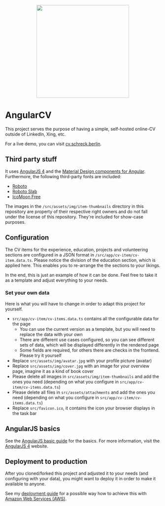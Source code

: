 <p align="center">
  <img src="https://github.com/StegSchreck/AngularCV/blob/master/src/assets/img/AngularCV.png" width="300px">
</p>

# AngularCV

This project serves the purpose of having a simple, self-hosted online-CV outside of LinkedIn, Xing, etc.

For a live demo, you can visit [cv.schreck.berlin](http://cv.schreck.berlin).


## Third party stuff 

It uses [AngularJS 4](https://angular.io/) and the [Material Design components for Angular](https://material.angular.io/).
Furthermore, the following third-party fonts are included:
* [Roboto](https://fonts.google.com/specimen/Roboto)
* [Roboto Slab](https://fonts.google.com/specimen/Roboto+Slab)
* [IcoMoon Free](https://icomoon.io/#preview-free)

The images in the `/src/assets/img/item-thumbnails` directory in this repository are property of their respective right owners and do not fall under the license of this repository. They're included for show-case purposes.

## Configuration

The CV items for the experience, education, projects and volunteering sections are configured in a JSON format in `/src/app/cv-item/cv-item.data.ts`.
Please notice the division of the education section, which is applied here. This enables you to re-arrange the the sections to your likings.

In the end, this is just an example of how it can be done. Feel free to take it as a template and adjust everything to your needs.

### Set your own data

Here is what you will have to change in order to adapt this project for yourself.

* `src/app/cv-item/cv-items.data.ts` contains all the configurable data for the page
  * You can use the current version as a template, but you will need to replace the data with your own
  * There are different use cases configured, so you can see different sets of data, which will be displayed differently in the rendered page
  * Some fields are required, for others there are checks in the frontend. Please try it yourself
* Replace `src/assets/img/avatar.jpg` with your profile picture (avatar)
* Replace `src/assets/img/cover.jpg` with an image for your overview page, imagine it as a kind of book cover
* Please delete all images in `src/assets/img/item-thumbnails` and add the ones you need (depending on what you configure in `src/app/cv-item/cv-items.data.ts`)
* Please delete all files in `src/assets/attachments` and add the ones you need (depending on what you configure in `src/app/cv-item/cv-items.data.ts`)
* Replace `src/favicon.ico`, it contains the icon your browser displays in the task bar

## AngularJS basics

See the [AngularJS basic guide](ANGULARJS.md) for the basics. For more information, visit the [AngularJS 4](https://angular.io/) website.

## Deployment to production

After you cloned/forked this project and adjusted it to your needs (and configuring with your data), you might want to deploy it in order to make it available to anyone.

See my [deployment guide](DEPLOYMENT.md) for a possible way how to achieve this with [Amazon Web Services (AWS)](https://aws.amazon.com/).
